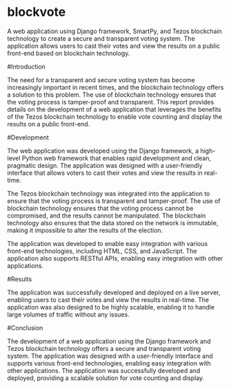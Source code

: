 # blockvote
A web application using Django framework, SmartPy, and Tezos blockchain technology to create a secure and transparent voting system. The application allows users to cast their votes and view the results on a public front-end based on blockchain technology. 

#Introduction

The need for a transparent and secure voting system has become increasingly important in recent times, and the blockchain technology offers a solution to this problem. The use of blockchain technology ensures that the voting process is tamper-proof and transparent. This report provides details on the development of a web application that leverages the benefits of the Tezos blockchain technology to enable vote counting and display the results on a public front-end.

#Development

The web application was developed using the Django framework, a high-level Python web framework that enables rapid development and clean, pragmatic design. The application was designed with a user-friendly interface that allows voters to cast their votes and view the results in real-time.

The Tezos blockchain technology was integrated into the application to ensure that the voting process is transparent and tamper-proof. The use of blockchain technology ensures that the voting process cannot be compromised, and the results cannot be manipulated. The blockchain technology also ensures that the data stored on the network is immutable, making it impossible to alter the results of the election.

The application was developed to enable easy integration with various front-end technologies, including HTML, CSS, and JavaScript. The application also supports RESTful APIs, enabling easy integration with other applications.

#Results

The application was successfully developed and deployed on a live server, enabling users to cast their votes and view the results in real-time. The application was also designed to be highly scalable, enabling it to handle large volumes of traffic without any issues.

#Conclusion

The development of a web application using the Django framework and Tezos blockchain technology offers a secure and transparent voting system. The application was designed with a user-friendly interface and supports various front-end technologies, enabling easy integration with other applications. The application was successfully developed and deployed, providing a scalable solution for vote counting and display.

